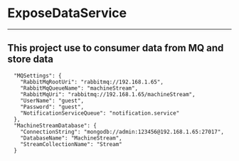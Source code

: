 ﻿# ExposeDataService

---

## This project use to consumer data from MQ and store data

```
  "MQSettings": {
    "RabbitMqRootUri": "rabbitmq://192.168.1.65",
    "RabbitMqQueueName": "machineStream",
    "RabbitMqUri": "rabbitmq://192.168.1.65/machineStream",
    "UserName": "guest",
    "Password": "guest",
    "NotificationServiceQueue": "notification.service"
  },
  "MachineStreamDatabase": {
    "ConnectionString": "mongodb://admin:123456@192.168.1.65:27017",
    "DatabaseName": "MachineStream",
    "StreamCollectionName": "Stream"
  }
```

